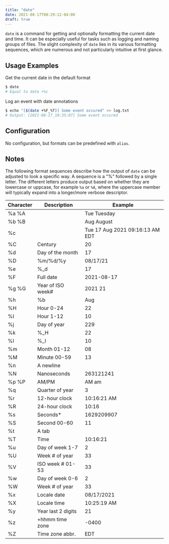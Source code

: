 ```yaml
---
title: "date"
date: 2021-08-17T08:29:12-04:00
draft: true
---
```


`date` is a command for getting and optionally formatting the current date and
time. It can be especially useful for tasks such as logging and naming groups of
files. The slight complexity of `date` lies in its various formatting sequences,
which are numerous and not particularly intuitive at first glance.

## Usage Examples

Get the current date in the default format

```bash
$ date
# Equal to date +%c
```

Log an event with date annotations

```bash
$ echo "[$(date +%F_%T)] Some event occured" >> log.txt
# Output: [2021-08-17_10:35:07] Some event occured
```

## Configuration

No configuration, but formats can be predefined with `alias`.

## Notes

The following format sequences describe how the output of `date` can be adjusted
to look a specific way. A sequence is a "%" followed by a single letter. The
different letters produce output based on whether they are lowercase or uppcase,
for example `%a` or `%A`, where the uppercase member will typically expand into
a longer/more verbose descriptor.

| Character | Description        | Example                         |
| --------- | ------------------ | ------------------------------- |
| %a %A     |                    | Tue Tuesday                     |
| %b %B     |                    | Aug August                      |
| %c        |                    | Tue 17 Aug 2021 09:16:13 AM EDT |
| %C        | Century            | 20                              |
| %d        | Day of the month   | 17                              |
| %D        | %m/%d/%y           | 08/17/21                        |
| %e        | %\_d               | 17                              |
| %F        | Full date          | 2021-08-17                      |
| %g %G     | Year of ISO week#  | 2021 21                         |
| %h        | %b                 | Aug                             |
| %H        | Hour 0-24          | 22                              |
| %I        | Hour 1-12          | 10                              |
| %j        | Day of year        | 229                             |
| %k        | %\_H               | 22                              |
| %l        | %\_I               | 10                              |
| %m        | Month 01-12        | 08                              |
| %M        | Minute 00-59       | 13                              |
| %n        | A newline          |
| %N        | Nanoseconds        | 263121241                       |
| %p %P     | AM/PM              | AM am                           |
| %q        | Quarter of year    | 3                               |
| %r        | 12-hour clock      | 10:16:21 AM                     |
| %R        | 24-hour clock      | 10:16                           |
| %s        | Seconds\*          | 1629209907                      |
| %S        | Second 00-60       | 11                              |
| %t        | A tab              |
| %T        | Time               | 10:16:21                        |
| %u        | Day of week 1-7    | 2                               |
| %U        | Week # of year     | 33                              |
| %V        | ISO week # 01-53   | 33                              |
| %w        | Day of week 0-6    | 2                               |
| %W        | Week # of year     | 33                              |
| %x        | Locale date        | 08/17/2021                      |
| %X        | Locale time        | 10:25:19 AM                     |
| %y        | Year last 2 digits | 21                              |
| %z        | +hhmm time zone    | -0400                           |
| %Z        | Time zone abbr.    | EDT                             |
